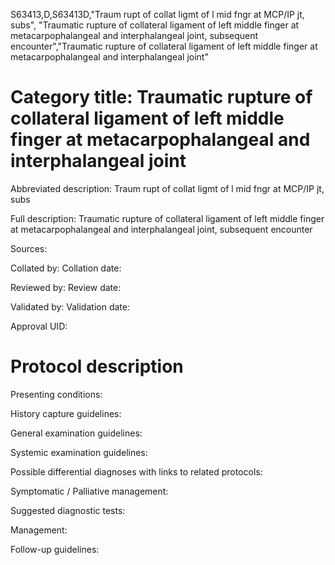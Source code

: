 S63413,D,S63413D,"Traum rupt of collat ligmt of l mid fngr at MCP/IP jt, subs", "Traumatic rupture of collateral ligament of left middle finger at metacarpophalangeal and interphalangeal joint, subsequent encounter","Traumatic rupture of collateral ligament of left middle finger at metacarpophalangeal and interphalangeal joint"
# Category title: Traumatic rupture of collateral ligament of left middle finger at metacarpophalangeal and interphalangeal joint

Abbreviated description: Traum rupt of collat ligmt of l mid fngr at MCP/IP jt, subs

Full description: Traumatic rupture of collateral ligament of left middle finger at metacarpophalangeal and interphalangeal joint, subsequent encounter

Sources:

Collated by:
Collation date:

Reviewed by:
Review date:

Validated by:
Validation date:

Approval UID:

# Protocol description

Presenting conditions:

History capture guidelines:

General examination guidelines:

Systemic examination guidelines:

Possible differential diagnoses with links to related protocols:

Symptomatic / Palliative management:

Suggested diagnostic tests:

Management:

Follow-up guidelines:
